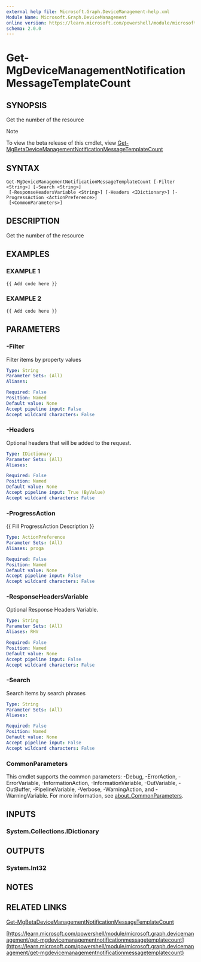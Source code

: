 ```yaml
---
external help file: Microsoft.Graph.DeviceManagement-help.xml
Module Name: Microsoft.Graph.DeviceManagement
online version: https://learn.microsoft.com/powershell/module/microsoft.graph.devicemanagement/get-mgdevicemanagementnotificationmessagetemplatecount
schema: 2.0.0
---
```


# Get-MgDeviceManagementNotificationMessageTemplateCount

## SYNOPSIS
Get the number of the resource

> [!NOTE]
> To view the beta release of this cmdlet, view [Get-MgBetaDeviceManagementNotificationMessageTemplateCount](/powershell/module/Microsoft.Graph.Beta.DeviceManagement/Get-MgBetaDeviceManagementNotificationMessageTemplateCount?view=graph-powershell-beta)

## SYNTAX

```
Get-MgDeviceManagementNotificationMessageTemplateCount [-Filter <String>] [-Search <String>]
 [-ResponseHeadersVariable <String>] [-Headers <IDictionary>] [-ProgressAction <ActionPreference>]
 [<CommonParameters>]
```

## DESCRIPTION
Get the number of the resource

## EXAMPLES

### EXAMPLE 1
```
{{ Add code here }}
```

### EXAMPLE 2
```
{{ Add code here }}
```

## PARAMETERS

### -Filter
Filter items by property values

```yaml
Type: String
Parameter Sets: (All)
Aliases:

Required: False
Position: Named
Default value: None
Accept pipeline input: False
Accept wildcard characters: False
```

### -Headers
Optional headers that will be added to the request.

```yaml
Type: IDictionary
Parameter Sets: (All)
Aliases:

Required: False
Position: Named
Default value: None
Accept pipeline input: True (ByValue)
Accept wildcard characters: False
```

### -ProgressAction
{{ Fill ProgressAction Description }}

```yaml
Type: ActionPreference
Parameter Sets: (All)
Aliases: proga

Required: False
Position: Named
Default value: None
Accept pipeline input: False
Accept wildcard characters: False
```

### -ResponseHeadersVariable
Optional Response Headers Variable.

```yaml
Type: String
Parameter Sets: (All)
Aliases: RHV

Required: False
Position: Named
Default value: None
Accept pipeline input: False
Accept wildcard characters: False
```

### -Search
Search items by search phrases

```yaml
Type: String
Parameter Sets: (All)
Aliases:

Required: False
Position: Named
Default value: None
Accept pipeline input: False
Accept wildcard characters: False
```

### CommonParameters
This cmdlet supports the common parameters: -Debug, -ErrorAction, -ErrorVariable, -InformationAction, -InformationVariable, -OutVariable, -OutBuffer, -PipelineVariable, -Verbose, -WarningAction, and -WarningVariable. For more information, see [about_CommonParameters](http://go.microsoft.com/fwlink/?LinkID=113216).

## INPUTS

### System.Collections.IDictionary
## OUTPUTS

### System.Int32
## NOTES

## RELATED LINKS
[Get-MgBetaDeviceManagementNotificationMessageTemplateCount](/powershell/module/Microsoft.Graph.Beta.DeviceManagement/Get-MgBetaDeviceManagementNotificationMessageTemplateCount?view=graph-powershell-beta)

[https://learn.microsoft.com/powershell/module/microsoft.graph.devicemanagement/get-mgdevicemanagementnotificationmessagetemplatecount](https://learn.microsoft.com/powershell/module/microsoft.graph.devicemanagement/get-mgdevicemanagementnotificationmessagetemplatecount)




